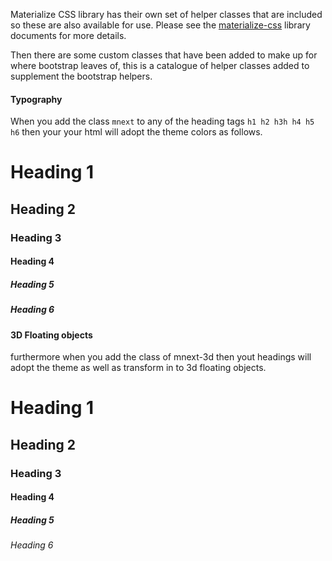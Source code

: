 
Materialize CSS library has their own set of helper classes that are included so these are also available for use. Please see the [materialize-css](https://materializecss.com/getting-started.html) library documents for more details.

Then there are some custom classes that have been added to make up for where bootstrap leaves of, this is a catalogue of helper classes added to supplement the bootstrap helpers.

#### Typography

When you add the class `mnext` to any of the heading tags `h1 h2 h3h h4 h5 h6` then your your html will adopt the theme colors as follows.

# Heading 1 
## Heading 2
### Heading 3
#### Heading 4
##### Heading 5
##### Heading 6

#### 3D Floating objects

furthermore when you add the class of mnext-3d then yout headings will adopt the theme as well as transform in to 3d floating objects.

<h1 class="mnext">Heading 1</h1>
<h2 class="mnext">Heading 2</h2>
<h3 class="mnext">Heading 3</h3>
<h4 class="mnext">Heading 4</h4>
<h5 class="mnext">Heading 5</h5>
<h6 class="mnext">Heading 6</h6>
